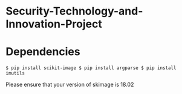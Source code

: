 # Security-Technology-and-Innovation-Project

Dependencies
============

`
$ pip install scikit-image
$ pip install argparse
$ pip install imutils
`

Please ensure that your version of skimage is 18.02
